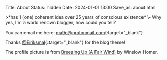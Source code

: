 Title: About
Status: hidden
Date: 2024-01-01 13:00
Save_as: about.html

<section markdown="1">
>*has 1 (one) coherent idea over 25 years of conscious existence* \- Why yes, I'm a world renown blogger, how could you tell?

You can email me here: [ma9o@protonmail.com](mailto:ma9o@protonmail.com){:target="_blank"}

Thanks [@Eiriksmal](https://github.com/Eiriksmal){:target="_blank"} for the blog theme!

The profile picture is from [Breezing Up (A Fair Wind)](https://en.wikipedia.org/wiki/Breezing_Up_(A_Fair_Wind)) by Winslow Homer.
</section>
